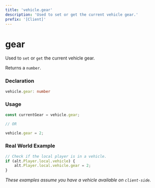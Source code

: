 ```yaml
---
title: 'vehicle.gear'
description: 'Used to set or get the current vehicle gear.'
prefix: '[Client]'
---
```


# gear

Used to `set` or `get` the current vehicle gear.

Returns a `number`.

### Declaration

```typescript
vehicle.gear: number
```

### Usage

```js
const currentGear = vehicle.gear;

// OR

vehicle.gear = 2;
```

### Real World Example

```js
// Check if the local player is in a vehicle.
if (alt.Player.local.vehicle) {
    alt.Player.local.vehicle.gear = 2;
}
```

_These examples assume you have a vehicle available on `client-side`._